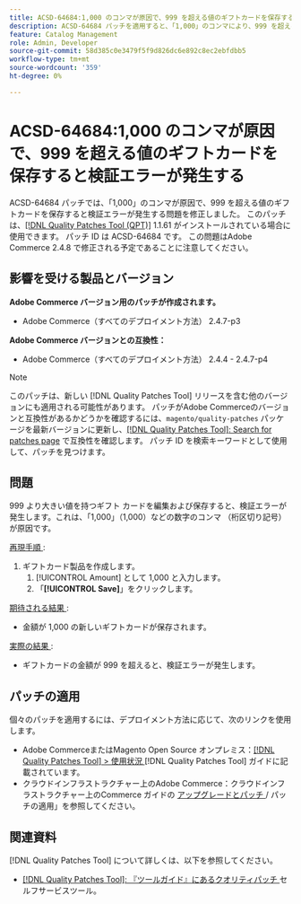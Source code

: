 ```yaml
---
title: ACSD-64684:1,000 のコンマが原因で、999 を超える値のギフトカードを保存すると検証エラーが発生する
description: ACSD-64684 パッチを適用すると、「1,000」のコンマにより、999 を超える値のギフトカードを保存すると検証エラーが発生するAdobe Commerceの問題を修正できます。
feature: Catalog Management
role: Admin, Developer
source-git-commit: 58d385c0e3479f5f9d826dc6e892c8ec2ebfdbb5
workflow-type: tm+mt
source-wordcount: '359'
ht-degree: 0%

---
```



# ACSD-64684:1,000 のコンマが原因で、999 を超える値のギフトカードを保存すると検証エラーが発生する

ACSD-64684 パッチでは、「1,000」のコンマが原因で、999 を超える値のギフトカードを保存すると検証エラーが発生する問題を修正しました。 このパッチは、[[!DNL Quality Patches Tool (QPT)]](/help/tools/quality-patches-tool/quality-patches-tool-to-self-serve-quality-patches.md) 1.1.61 がインストールされている場合に使用できます。 パッチ ID は ACSD-64684 です。 この問題はAdobe Commerce 2.4.8 で修正される予定であることに注意してください。

## 影響を受ける製品とバージョン

**Adobe Commerce バージョン用のパッチが作成されます。**

* Adobe Commerce（すべてのデプロイメント方法） 2.4.7-p3

**Adobe Commerce バージョンとの互換性：**

* Adobe Commerce（すべてのデプロイメント方法） 2.4.4 - 2.4.7-p4

>[!NOTE]
>
>このパッチは、新しい [!DNL Quality Patches Tool] リリースを含む他のバージョンにも適用される可能性があります。 パッチがAdobe Commerceのバージョンと互換性があるかどうかを確認するには、`magento/quality-patches` パッケージを最新バージョンに更新し、[[!DNL Quality Patches Tool]: Search for patches page](https://experienceleague.adobe.com/tools/commerce-quality-patches/index.html) で互換性を確認します。 パッチ ID を検索キーワードとして使用して、パッチを見つけます。

## 問題

999 より大きい値を持つギフト カードを編集および保存すると、検証エラーが発生します。これは、「1,000」（1,000）などの数字のコンマ （桁区切り記号）が原因です。

<u> 再現手順 </u>:

1. ギフトカード製品を作成します。
   1. [!UICONTROL Amount] として 1,000 と入力します。
   1. 「**[!UICONTROL Save]**」をクリックします。

<u> 期待される結果 </u>:

* 金額が 1,000 の新しいギフトカードが保存されます。

<u> 実際の結果 </u>:

* ギフトカードの金額が 999 を超えると、検証エラーが発生します。

## パッチの適用

個々のパッチを適用するには、デプロイメント方法に応じて、次のリンクを使用します。

* Adobe CommerceまたはMagento Open Source オンプレミス：[[!DNL Quality Patches Tool] > 使用状況 ](/help/tools/quality-patches-tool/usage.md)[!DNL Quality Patches Tool] ガイドに記載されています。
* クラウドインフラストラクチャー上のAdobe Commerce：クラウドインフラストラクチャー上のCommerce ガイドの [ アップグレードとパッチ ](https://experienceleague.adobe.com/docs/commerce-cloud-service/user-guide/develop/upgrade/apply-patches.html)/ パッチの適用」を参照してください。

## 関連資料

[!DNL Quality Patches Tool] について詳しくは、以下を参照してください。

* [[!DNL Quality Patches Tool]: 『ツールガイド』にあるクオリティパッチ ](/help/tools/quality-patches-tool/quality-patches-tool-to-self-serve-quality-patches.md) セルフサービスツール。
